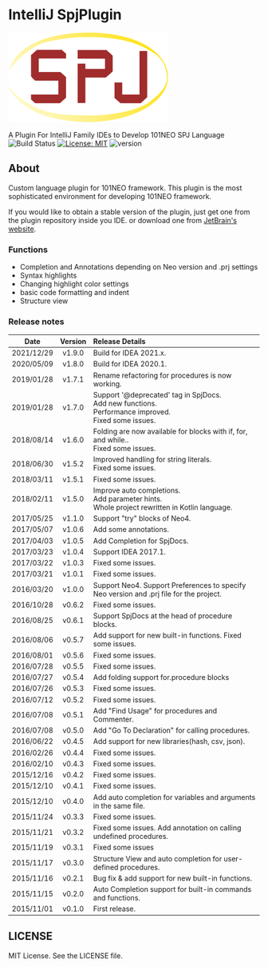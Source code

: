 # IntelliJ SpjPlugin
![logo](https://github.com/fisherman08/IntelliJ_SpjPlugin/blob/media/logo.png)

A Plugin For IntelliJ Family IDEs to Develop 101NEO SPJ Language
![Build Status](https://github.com/fisherman08/IntelliJ_SpjPlugin/actions/workflows/ci-develop.yml/badge.svg?branch=master)
[![License: MIT](https://img.shields.io/badge/License-MIT-blue.svg)](https://github.com/fisherman08/IntelliJ_SpjPlugin/blob/master/LICENSE)
![version](https://img.shields.io/badge/Version-1.9.0-red.svg)

## About

Custom language plugin for 101NEO framework. 
This plugin is the most sophisticated environment for developing 101NEO framework. 

If you would like to obtain a stable version of the plugin, just get one from the plugin repository inside you IDE.
or download one from [JetBrain's website](https://plugins.jetbrains.com/plugin/8042-spj-plugin).


### Functions

* Completion and Annotations depending on Neo version and .prj settings
* Syntax highlights
* Changing highlight color settings
* basic code formatting and indent
* Structure view


### Release notes

|    Date    | Version | Release Details                                                                                               |
|:----------:|:-------:|:--------------------------------------------------------------------------------------------------------------|
| 2021/12/29 | v1.9.0  | Build for IDEA 2021.x.                                                                                        |
| 2020/05/09 | v1.8.0  | Build for IDEA 2020.1.                                                                                        |
| 2019/01/28 | v1.7.1  | Rename refactoring for procedures is now working.                                                             |
| 2019/01/28 | v1.7.0  | Support '@deprecated' tag in SpjDocs.<br/>Add new functions.<br/>Performance improved.<br/>Fixed some issues. |
| 2018/08/14 | v1.6.0  | Folding are now available for blocks with if, for, and while..<br/> Fixed some issues.                        |
| 2018/06/30 | v1.5.2  | Improved handling for string literals.<br/> Fixed some issues.                                                |
| 2018/03/11 | v1.5.1  | Fixed some issues.                                                                                            |
| 2018/02/11 | v1.5.0  | Improve auto completions. <br/> Add parameter hints. <br/> Whole project rewritten in Kotlin language.        |
| 2017/05/25 | v1.1.0  | Support "try" blocks of Neo4.                                                                                 |
| 2017/05/07 | v1.0.6  | Add some annotations.                                                                                         |
| 2017/04/03 | v1.0.5  | Add Completion for SpjDocs.                                                                                   |
| 2017/03/23 | v1.0.4  | Support IDEA 2017.1.                                                                                          |
| 2017/03/22 | v1.0.3  | Fixed some issues.                                                                                            |
| 2017/03/21 | v1.0.1  | Fixed some issues.                                                                                            |
| 2016/03/20 | v1.0.0  | Support Neo4. Support Preferences to specify Neo version and .prj file for the project.                       |
| 2016/10/28 | v0.6.2  | Fixed some issues.                                                                                            |
| 2016/08/25 | v0.6.1  | Support SpjDocs at the head of procedure blocks.                                                              |
| 2016/08/06 | v0.5.7  | Add support for new built-in functions. Fixed some issues.                                                    |
| 2016/08/01 | v0.5.6  | Fixed some issues.                                                                                            |
| 2016/07/28 | v0.5.5  | Fixed some issues.                                                                                            |
| 2016/07/27 | v0.5.4  | Add folding support for.procedure blocks                                                                      |
| 2016/07/26 | v0.5.3  | Fixed some issues.                                                                                            |
| 2016/07/12 | v0.5.2  | Fixed some issues.                                                                                            |
| 2016/07/08 | v0.5.1  | Add "Find Usage" for procedures and Commenter.                                                                |
| 2016/07/08 | v0.5.0  | Add "Go To Declaration" for calling procedures.                                                               |
| 2016/06/22 | v0.4.5  | Add support for new libraries(hash, csv, json).                                                               |
| 2016/02/26 | v0.4.4  | Fixed some issues.                                                                                            |
| 2016/02/10 | v0.4.3  | Fixed some issues.                                                                                            |
| 2015/12/16 | v0.4.2  | Fixed some issues.                                                                                            |
| 2015/12/10 | v0.4.1  | Fixed some issues.                                                                                            |
| 2015/12/10 | v0.4.0  | Add auto completion for variables and arguments in the same file.                                             |
| 2015/11/24 | v0.3.3  | Fixed some issues.                                                                                            |
| 2015/11/21 | v0.3.2  | Fixed some issues. Add annotation on calling undefined procedures.                                            |
| 2015/11/19 | v0.3.1  | Fixed some issues                                                                                             |
| 2015/11/17 | v0.3.0  | Structure View and auto completion for user-defined procedures.                                               |
| 2015/11/16 | v0.2.1  | Bug fix & add support for new built-in functions.                                                             |
| 2015/11/15 | v0.2.0  | Auto Completion support for built-in commands and functions.                                                  |
| 2015/11/01 | v0.1.0  | First release.                                                                                                |


## LICENSE

MIT License.
See the LICENSE file.
